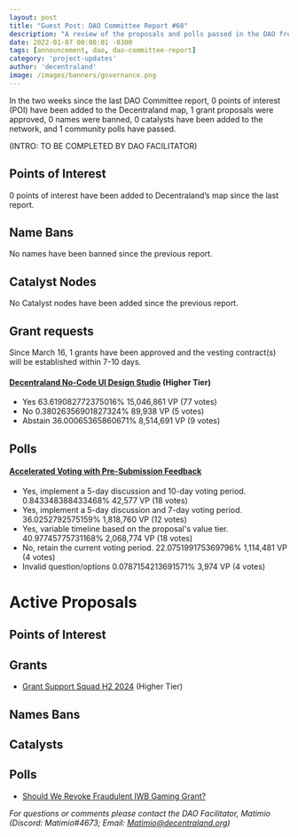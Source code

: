 ```yaml
---
layout: post
title: "Guest Post: DAO Committee Report #68"
description: "A review of the proposals and polls passed in the DAO from March 16 through March 31".
date: 2022-01-07 00:00:01 -0300
tags: [announcement, dao, dao-committee-report]
category: 'project-updates'
author: 'decentraland'
image: /images/banners/governance.png
---
```


In the two weeks since the last DAO Committee report, 0 points of interest (POI) have been added to the Decentraland map, 1 grant proposals were approved, 0 names were banned, 0 catalysts have been added to the network, and 1 community polls have passed.

(INTRO: TO BE COMPLETED BY DAO FACILITATOR)

## Points of Interest
0 points of interest have been added to Decentraland’s map since the last report.


## Name Bans

No names have been banned since the previous report.

## Catalyst Nodes
No Catalyst nodes have been added since the previous report.


## Grant requests
Since March 16, 1 grants have been approved and the vesting contract(s) will be established within 7-10 days.


#### [Decentraland No-Code UI Design Studio](https://governance.decentraland.org/proposal/?id=578d3d3e-9fd2-48cb-bea3-ddc6fb5ab1dd) (Higher Tier)

* Yes 63.619082772375016% 15,046,861 VP (77 votes)
* No 0.38026356901827324% 89,938 VP (5 votes)
* Abstain 36.00065365860671% 8,514,691 VP (9 votes)


## Polls

#### [Accelerated Voting with Pre-Submission Feedback](https://governance.decentraland.org/proposal/?id=1b94e748-cd59-4349-82a3-7fdaa1717e7d)

* Yes, implement a 5-day discussion and 10-day voting period. 0.843348388433468% 42,577 VP (18 votes)
* Yes, implement a 5-day discussion and 7-day voting period. 36.0252792575159% 1,818,760 VP (12 votes)
* Yes, variable timeline based on the proposal&#39;s value tier. 40.97745775731168% 2,068,774 VP (18 votes)
* No, retain the current voting period. 22.075199175369796% 1,114,481 VP (4 votes)
* Invalid question/options 0.0787154213691571% 3,974 VP (4 votes)



# Active Proposals

## Points of Interest


## Grants

* [Grant Support Squad H2 2024](https://governance.decentraland.org/proposal/?id=f38cf299-f5df-45b7-b08c-716c49dc14d9) (Higher Tier)

## Names Bans


## Catalysts


## Polls

* [Should We Revoke Fraudulent IWB Gaming Grant?](https://governance.decentraland.org/proposal/?id=0f94fbc1-399e-4665-bac3-dcf9e636a68a)

*For questions or comments please contact the DAO Facilitator, Matimio (Discord: Matimio#4673; Email: [Matimio@decentraland.org](mailto:Matimio@decentraland.org))*